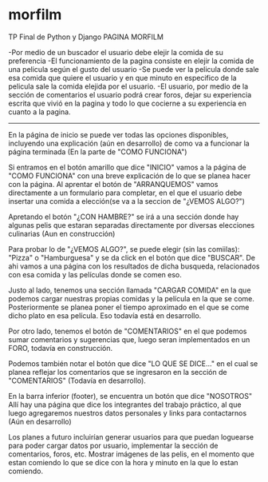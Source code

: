 # morfilm

TP Final de Python y Django PAGINA MORFILM

-Por medio de un buscador el usuario debe elejir la comida de su preferencia
-El funcionamiento de la pagina consiste en elejir la comida de una pelicula según el gusto del usuario
-Se puede ver la pelicula donde sale esa comida que quiere el usuario y en que minuto en especifico de la pelicula sale la comida elejida por el usuario.
-El usuario, por medio de la sección de comentarios el usuario podrá crear foros, dejar su experiencia escrita que vivió en la pagina y todo lo que cocierne a su experiencia en cuanto a la pagina.

----------------------------------------------------------------------------------------------------------------------------------

En la página de inicio se puede ver todas las opciones disponibles, incluyendo  una explicación (aún en desarrollo) de como va a funcionar la página terminada (En la parte de "COMO FUNCIONA")

Si entramos en el botón amarillo que dice "INICIO" vamos a la página de "COMO FUNCIONA" con una breve explicación de lo que se planea hacer con la página. Al aprentar el botón de "ARRANQUEMOS" vamos directamente a un formulario para completar, en el que el usuario debe insertar una comida a elección(se va a la seccion de "¿VEMOS ALGO?")

Apretando el botón "¿CON HAMBRE?" se irá a una sección donde hay algunas pelis que estaran separadas directamente por diversas elecciones culinarias (Aun en construcción)

Para probar lo de "¿VEMOS ALGO?", se puede elegir (sin las comiilas): "Pizza" o "Hamburguesa" y se da click en el botón que dice "BUSCAR".
De ahi vamos a una página con los resultados de dicha busqueda, relacionados con esa comida y las películas donde se comen eso.

Justo al lado, tenemos una sección llamada "CARGAR COMIDA" en la que podemos cargar nuestras propias comidas y la película en la que se come. Posteriormente se planea poner el tiempo aproximado en el que se come dicho plato en esa película. Eso todavía está en desarrollo.

Por otro lado, tenemos el botón de "COMENTARIOS" en el que podemos sumar comentarios y sugerencias que, luego seran implementados en un FORO, todavía en construcción.

Podemos también notar el botón que dice "LO QUE SE DICE..." en el cual se planea reflejar los comentarios que se ingresaron en la sección de "COMENTARIOS" (Todavía en desarrollo).

En la barra inferior (footer), se encuentra un botón que dice "NOSOTROS" Allí hay una página que dice los integrantes del trabajo práctico, al que luego agregaremos nuestros datos personales y links para contactarnos (Aún en desarrollo)


Los planes a futuro incluirían generar usuarios para que puedan loguearse para poder cargar datos por usuario, implementar la sección de comentarios, foros, etc. Mostrar imágenes de las pelis, en el momento que estan comiendo lo que se dice con la hora y minuto en la que lo estan comiendo.